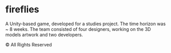 # fireflies

A Unity-based game, developed for a studies project. The time horizon was ~ 8 weeks. The team consisted of four designers, working on the 3D models artwork and two developers.

© All Rights Reserved
